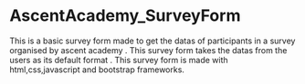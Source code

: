 # AscentAcademy_SurveyForm
This is a basic survey form made to get the datas of participants in a survey organised by ascent academy . This survey form takes the datas from the users as its default format . This survey form is made with html,css,javascript and bootstrap frameworks. 

